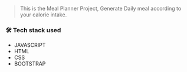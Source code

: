 > This is the Meal Planner Project, Generate Daily meal according to your calorie intake.

### 🛠 Tech stack used

- JAVASCRIPT
- HTML
- CSS
- BOOTSTRAP

